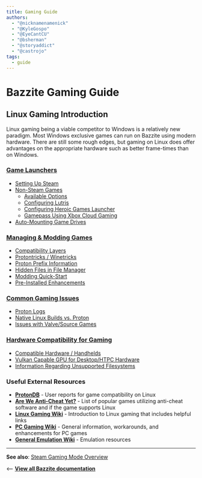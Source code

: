 ```yaml
---
title: Gaming Guide
authors:
  - "@nicknamenamenick"
  - "@KyleGospo"
  - "@EyeCantCU"
  - "@bsherman"
  - "@storyaddict"
  - "@castrojo"
tags:
  - guide
---
```


<!-- ANCHOR: METADATA -->
<!--{"url_discourse": "https://universal-blue.discourse.group/docs?topic=31", "fetched_at": "2024-09-03 16:43:06.311188+00:00"}-->
<!-- ANCHOR_END: METADATA -->

# Bazzite Gaming Guide

## Linux Gaming Introduction

Linux gaming being a viable competitor to Windows is a relatively new paradigm. Most Windows exclusive games can run on Bazzite using modern hardware. There are still some rough edges, but gaming on Linux does offer advantages on the appropriate hardware such as better frame-times than on Windows.

### [**Game Launchers**](Game_Launchers.md)

- [Setting Up Steam](/Gaming/Game_Launchers.md#steam-setup)
- [Non-Steam Games](/Gaming/Game_Launchers.md#non-steam-games)
  - [Available Options](/Gaming/Game_Launchers.md#non-steam-games)
  - [Configuring Lutris](/Gaming/Game_Launchers.md#lutris-setup)
  - [Configuring Heroic Games Launcher](/Gaming/Game_Launchers.md#heroic-games-launcher-setup)
  - [Gamepass Using Xbox Cloud Gaming](/Gaming/Game_Launchers.md#gamepass-microsoft-store-games-cloud-streaming)
- [Auto-Mounting Game Drives](/Gaming/Game_Launchers.md#auto-mounting-game-drives)

### [**Managing & Modding Games**](Managing_and_modding_games.md)

- [Compatibility Layers](/Gaming/Managing_and_modding_games.md#compatibility-layers)
- [Protontricks / Winetricks](/Gaming/Managing_and_modding_games.md#protontricks-winetricks)
- [Proton Prefix Information](/Gaming/Managing_and_modding_games.md#what-is-a-protonwine-prefix)
- [Hidden Files in File Manager](/Gaming/Managing_and_modding_games.md#hidden-files-in-file-manager)
- [Modding Quick-Start](/Gaming/Managing_and_modding_games.md#modding-quick-start)
- [Pre-Installed Enhancements](/Gaming/Managing_and_modding_games.md#enhancements-pre-installed-on-bazzite)

### [**Common Gaming Issues**](Common_gaming_issues.md)

- [Proton Logs](/Gaming/Common_gaming_issues.md#steam-logs)
- [Native Linux Builds vs. Proton](/Gaming/Common_gaming_issues.md#native-linux-port-versus-windows-version)
- [Issues with Valve/Source Games](/Gaming/Common_gaming_issues.md#valvesource-engine-games-problems)

### [**Hardware Compatibility for Gaming**](Hardware_compatibility_for_gaming.md)

- [Compatible Hardware / Handhelds](/Gaming/Hardware_compatibility_for_gaming.md#minimum-system-requirements)
- [Vulkan Capable GPU for Desktop/HTPC Hardware](/Gaming/Hardware_compatibility_for_gaming.md#vulkan-compatible-gpu)
- [Information Regarding Unsupported Filesystems](/Gaming/Hardware_compatibility_for_gaming.md#unsupported-filesystems-for-secondary-drives)

### Useful External Resources

- [**ProtonDB**](https://www.protondb.com/explore) - User reports for game compatibility on Linux
- [**Are We Anti-Cheat Yet?**](https://areweanticheatyet.com/) - List of popular games utilizing anti-cheat software and if the game supports Linux
- [**Linux Gaming Wiki**](https://linux-gaming.kwindu.eu/index.php?title=Main_Page) - Introduction to Linux gaming that includes helpful links
- [**PC Gaming Wiki**](https://www.pcgamingwiki.com/wiki/Home) - General information, workarounds, and enhancements for PC games
- [**General Emulation Wiki**](https://emulation.gametechwiki.com/index.php/Main_Page) - Emulation resources

<hr>

**See also**: [Steam Gaming Mode Overview](../Handheld_and_HTPC_edition/Steam_Gaming_Mode.md)

<-- [**View all Bazzite documentation**](../index.md)
